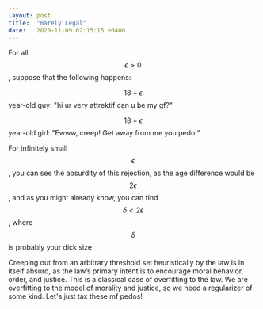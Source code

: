 ```yaml
---
layout: post
title:  "Barely Legal"
date:   2020-11-09 02:15:15 +0400
---
```


For all $$\epsilon > 0$$, suppose that the following happens:

$$18+\epsilon$$ year-old guy: "hi ur very attrektif can u be my gf?"

$$18-\epsilon$$ year-old girl: "Ewww, creep! Get away from me you pedo!"

For infinitely small $$\epsilon$$, you can see the absurdity of this rejection, as the age difference would be $$2 \epsilon$$, and as you might already know, you can find $$\delta < 2\epsilon$$, where $$\delta$$ is probably your dick size.

Creeping out from an arbitrary threshold set heuristically by the law is in itself absurd, as the law’s primary intent is to encourage moral behavior, order, and justice. This is a classical case of overfitting to the law. We are overfitting to the model of morality and justice, so we need a regularizer of some kind. Let's just tax these mf pedos!
